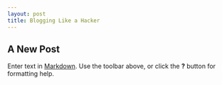 ```yaml
---
layout: post
title: Blogging Like a Hacker
---
```


## A New Post

Enter text in [Markdown](http://daringfireball.net/projects/markdown/). Use the toolbar above, or click the **?** button for formatting help.
